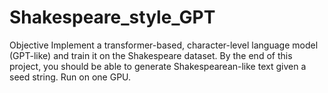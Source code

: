 # Shakespeare_style_GPT
Objective
Implement a transformer-based, character-level language model (GPT-like) and train it on the Shakespeare dataset. By the end of this project, you should be able to generate Shakespearean-like text given a seed string. Run on one GPU.
